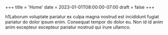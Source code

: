 +++
title = 'Home'
date = 2023-01-01T08:00:00-07:00
draft = false
+++

h1Laborum voluptate pariatur ex culpa magna nostrud est incididunt fugiat
pariatur do dolor ipsum enim. Consequat tempor do dolor eu. Non id id anim anim
excepteur excepteur pariatur nostrud qui irure ullamco.
